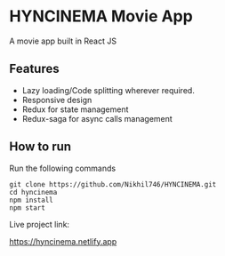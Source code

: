 # HYNCINEMA Movie App
A movie app built in React JS

## Features
 - Lazy loading/Code splitting wherever required.
 - Responsive design
 - Redux for state management
 - Redux-saga for async calls management

 ## How to run
 Run the following commands
 ```
git clone https://github.com/Nikhil746/HYNCINEMA.git
cd hyncinema
npm install
npm start
 ```
Live project link:

https://hyncinema.netlify.app
